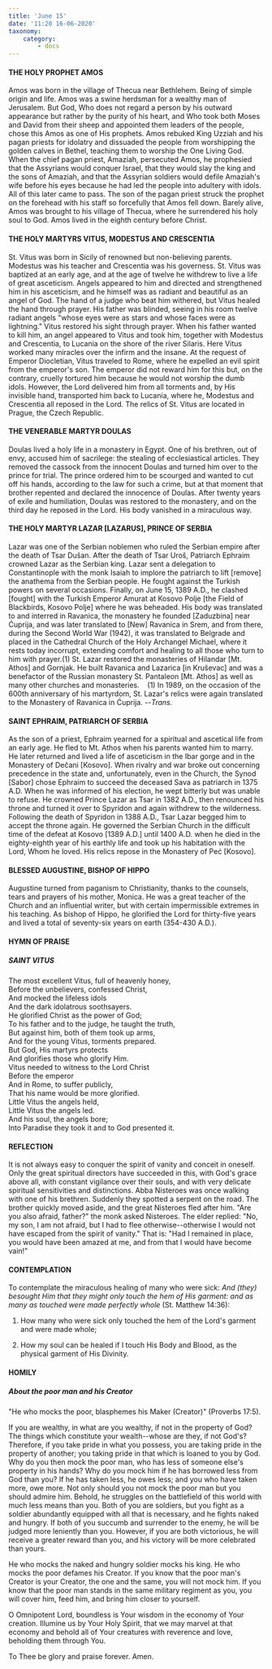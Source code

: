 ```yaml
---
title: 'June 15'
date: '11:20 16-06-2020'
taxonomy:
    category:
        - docs
---
```


#### THE HOLY PROPHET AMOS

Amos was born in the village of Thecua near Bethlehem. Being of simple origin and life. Amos was a swine herdsman for a wealthy man of Jerusalem. But God, Who does not regard a person by his outward appearance but rather by the purity of his heart, and Who took both Moses and David from their sheep and appointed them leaders of the people, chose this Amos as one of His prophets. Amos rebuked King Uzziah and his pagan priests for idolatry and dissuaded the people from worshipping the golden calves in Bethel, teaching them to worship the One Living God. When the chief pagan priest, Amaziah, persecuted Amos, he prophesied that the Assyrians would conquer Israel, that they would slay the king and the sons of Amaziah, and that the Assyrian soldiers would defile Amaziah's wife before his eyes because he had led the people into adultery with idols. All of this later came to pass. The son of the pagan priest struck the prophet on the forehead with his staff so forcefully that Amos fell down. Barely alive, Amos was brought to his village of Thecua, where he surrendered his holy soul to God. Amos lived in the eighth century before Christ.

#### THE HOLY MARTYRS VITUS, MODESTUS AND CRESCENTIA

St. Vitus was born in Sicily of renowned but non-believing parents. Modestus was his teacher and Crescentia was his governess. St. Vitus was baptized at an early age, and at the age of twelve he withdrew to live a life of great asceticism. Angels appeared to him and directed and strengthened him in his asceticism, and he himself was as radiant and beautiful as an angel of God. The hand of a judge who beat him withered, but Vitus healed the hand through prayer. His father was blinded, seeing in his room twelve radiant angels "whose eyes were as stars and whose faces were as lightning." Vitus restored his sight through prayer. When his father wanted to kill him, an angel appeared to Vitus and took him, together with Modestus and Crescentia, to Lucania on the shore of the river Silaris. Here Vitus worked many miracles over the infirm and the insane. At the request of Emperor Diocletian, Vitus traveled to Rome, where he expelled an evil spirit from the emperor's son. The emperor did not reward him for this but, on the contrary, cruelly tortured him because he would not worship the dumb idols. However, the Lord delivered him from all torments and, by His invisible hand, transported him back to Lucania, where he, Modestus and Crescentia all reposed in the Lord. The relics of St. Vitus are located in Prague, the Czech Republic.

#### THE VENERABLE MARTYR DOULAS

Doulas lived a holy life in a monastery in Egypt. One of his brethren, out of envy, accused him of sacrilege: the stealing of ecclesiastical articles. They removed the cassock from the innocent Doulas and turned him over to the prince for trial. The prince ordered him to be scourged and wanted to cut off his hands, according to the law for such a crime, but at that moment that brother repented and declared the innocence of Doulas. After twenty years of exile and humiliation, Doulas was restored to the monastery, and on the third day he reposed in the Lord. His body vanished in a miraculous way.

####  THE HOLY MARTYR LAZAR [LAZARUS], PRINCE OF SERBIA


Lazar was one of the Serbian noblemen who ruled the Serbian empire after the death of Tsar Dušan. After the death of Tsar Uroš, Patriarch Ephraim crowned Lazar as the Serbian king. Lazar sent a delegation to Constantinople with the monk Isaiah to implore the patriarch to lift [remove] the anathema from the Serbian people. He fought against the Turkish powers on several occasions. Finally, on June 15, 1389 A.D., he clashed [fought] with the Turkish Emperor Amurat at Kosovo Polje [the Field of Blackbirds, Kosovo Polje] where he was beheaded. His body was translated to and interred in Ravanica, the monastery he founded [Zaduzbina] near Ćuprija, and was later translated to [New] Ravanica in Srem, and from there, during the Second World War (1942), it was translated to Belgrade and placed in the Cathedral Church of the Holy Archangel Michael, where it rests today incorrupt, extending comfort and healing to all those who turn to him with prayer.(1) St. Lazar restored the monasteries of Hilandar [Mt. Athos] and Gornjak. He built Ravanica and Lazarica [in Kruševac] and was a benefactor of the Russian monastery St. Pantaleon [Mt. Athos] as well as many other churches and monasteries.
   (1) In 1989, on the occasion of the 600th anniversary of his martyrdom, St. Lazar's relics were again translated to the Monastery of Ravanica in Ćuprija. --*Trans.*

####  SAINT EPHRAIM, PATRIARCH OF SERBIA

As the son of a priest, Ephraim yearned for a spiritual and ascetical life from an early age. He fled to Mt. Athos when his parents wanted him to marry. He later returned and lived a life of asceticism in the Ibar gorge and in the Monastery of Dečani [Kosovo]. When rivalry and war broke out concerning precedence in the state and, unfortunately, even in the Church, the Synod [Sabor] chose Ephraim to succeed the deceased Sava as patriarch in 1375 A.D. When he was informed of his election, he wept bitterly but was unable to refuse. He crowned Prince Lazar as Tsar in 1382 A.D., then renounced his throne and turned it over to Spyridon and again withdrew to the wilderness. Following the death of Spyridon in 1388 A.D., Tsar Lazar begged him to accept the throne again. He governed the Serbian Church in the difficult time of the defeat at Kosovo [1389 A.D.] until 1400 A.D. when he died in the eighty-eighth year of his earthly life and took up his habitation with the Lord, Whom he loved. His relics repose in the Monastery of Peć [Kosovo].

#### BLESSED AUGUSTINE, BISHOP OF HIPPO

Augustine turned from paganism to Christianity, thanks to the counsels, tears and prayers of his mother, Monica. He was a great teacher of the Church and an influential writer, but with certain impermissible extremes in his teaching. As bishop of Hippo, he glorified the Lord for thirty-five years and lived a total of seventy-six years on earth (354-430 A.D.).

#### HYMN OF PRAISE

##### SAINT VITUS

The most excellent Vitus, full of heavenly honey,<br/>
Before the unbelievers, confessed Christ,<br/>
And mocked the lifeless idols<br/>
And the dark idolatrous soothsayers.<br/>
He glorified Christ as the power of God;<br/>
To his father and to the judge, he taught the truth,<br/>
But against him, both of them took up arms,<br/>
And for the young Vitus, torments prepared.<br/>
But God, His martyrs protects<br/>
And glorifies those who glorify Him.<br/>
Vitus needed to witness to the Lord Christ<br/>
Before the emperor<br/>
And in Rome, to suffer publicly,<br/>
That his name would be more glorified.<br/>
Little Vitus the angels held,<br/>
Little Vitus the angels led.<br/>
And his soul, the angels bore;<br/>
Into Paradise they took it and to God presented it.

#### REFLECTION

It is not always easy to conquer the spirit of vanity and conceit in oneself. Only the great spiritual directors have succeeded in this, with God's grace above all, with constant vigilance over their souls, and with very delicate spiritual sensitivities and distinctions. Abba Nisteroes was once walking with one of his brethren. Suddenly they spotted a serpent on the road. The brother quickly moved aside, and the great Nisteroes fled after him. "Are you also afraid, father?" the monk asked Nisteroes. The elder replied: "No, my son, I am not afraid, but I had to flee otherwise--otherwise I would not have escaped from the spirit of vanity." That is: "Had I remained in place, you would have been amazed at me, and from that I would have become vain!"


#### CONTEMPLATION


To contemplate the miraculous healing of many who were sick: *And (they) besought Him that they might only touch the hem of His garment: and as many as touched were made perfectly whole* (St. Matthew 14:36):

1.  How many who were sick only touched the hem of the Lord's garment and were made whole;

1.  How my soul can be healed if I touch His Body and Blood, as the physical garment of His Divinity.


#### HOMILY

##### About the poor man and his Creator

"He who mocks the poor, blasphemes his Maker (Creator)" (Proverbs 17:5).

If you are wealthy, in what are you wealthy, if not in the property of God? The things which constitute your wealth--whose are they, if not God's? Therefore, if you take pride in what you possess, you are taking pride in the property of another; you taking pride in that which is loaned to you by God. Why do you then mock the poor man, who has less of someone else's property in his hands? Why do you mock him if he has borrowed less from God than you? If he has taken less, he owes less; and you who have taken more, owe more. Not only should you not mock the poor man but you should admire him. Behold, he struggles on the battlefield of this world with much less means than you. Both of you are soldiers, but you fight as a soldier abundantly equipped with all that is necessary, and he fights naked and hungry. If both of you succumb and surrender to the enemy, he will be judged more leniently than you. However, if you are both victorious, he will receive a greater reward than you, and his victory will be more celebrated than yours.

He who mocks the naked and hungry soldier mocks his king. He who mocks the poor defames his Creator. If you know that the poor man's Creator is your Creator, the one and the same, you will not mock him. If you know that the poor man stands in the same military regiment as you, you will cover him, feed him, and bring him closer to yourself.

O Omnipotent Lord, boundless is Your wisdom in the economy of Your creation. Illumine us by Your Holy Spirit, that we may marvel at that economy and behold all of Your creatures with reverence and love, beholding them through You.

To Thee be glory and praise forever. Amen.
